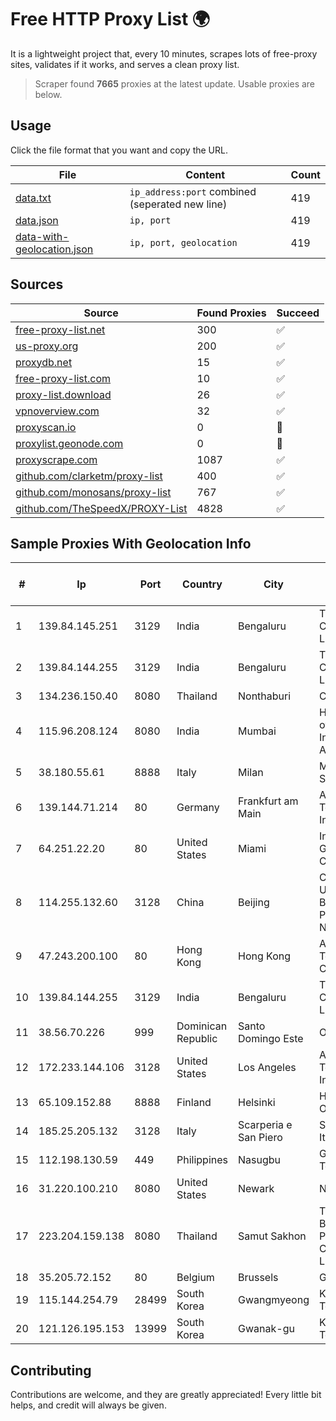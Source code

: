
# Free HTTP Proxy List 🌍

It is a lightweight project that, every 10 minutes, scrapes lots of free-proxy sites, validates if it works, and serves a clean proxy list.


> Scraper found **7665** proxies at the latest update. Usable proxies are below.

## Usage

Click the file format that you want and copy the URL.


|File|Content|Count|
|----|-------|-----|
|[data.txt](https://raw.githubusercontent.com/themiralay/Proxy-List-World/master/data.txt)|`ip_address:port` combined (seperated new line)|419|
|[data.json](https://raw.githubusercontent.com/themiralay/Proxy-List-World/master/data.json)|`ip, port`|419|
|[data-with-geolocation.json](https://raw.githubusercontent.com/themiralay/Proxy-List-World/master/data-with-geolocation.json)|`ip, port, geolocation`|419|

## Sources

|Source|Found Proxies|Succeed|
|------|-------------|-------|
|[free-proxy-list.net](https://free-proxy-list.net)|300|✅|
|[us-proxy.org](https://www.us-proxy.org)|200|✅|
|[proxydb.net](http://proxydb.net)|15|✅|
|[free-proxy-list.com](https://free-proxy-list.com/?page=&port=&type%5B%5D=http&type%5B%5D=https&up_time=0&search=Search)|10|✅|
|[proxy-list.download](https://www.proxy-list.download/HTTP)|26|✅|
|[vpnoverview.com](https://vpnoverview.com/privacy/anonymous-browsing/free-proxy-servers)|32|✅|
|[proxyscan.io](https://www.proxyscan.io)|0|🚫|
|[proxylist.geonode.com](https://proxylist.geonode.com/api/proxy-list?limit=300&page=1&sort_by=lastChecked&sort_type=desc&protocols=http,https)|0|🚫|
|[proxyscrape.com](https://api.proxyscrape.com/v2/?request=displayproxies&protocol=http&timeout=10000&country=all&ssl=all&anonymity=all)|1087|✅|
|[github.com/clarketm/proxy-list](https://raw.githubusercontent.com/clarketm/proxy-list/master/proxy-list-raw.txt)|400|✅|
|[github.com/monosans/proxy-list](https://raw.githubusercontent.com/monosans/proxy-list/main/proxies/http.txt)|767|✅|
|[github.com/TheSpeedX/PROXY-List](https://raw.githubusercontent.com/TheSpeedX/PROXY-List/master/http.txt)|4828|✅|


## Sample Proxies With Geolocation Info

|#|Ip|Port|Country|City|Internet Service Provider|
|-|--|----|-------|----|-------------------------|
|1|139.84.145.251|3129|India|Bengaluru|The Constant Company, LLC|
|2|139.84.144.255|3129|India|Bengaluru|The Constant Company, LLC|
|3|134.236.150.40|8080|Thailand|Nonthaburi|CAT-BB|
|4|115.96.208.124|8080|India|Mumbai|Hathway IP over Cable Internet Access|
|5|38.180.55.61|8888|Italy|Milan|M247 Europe SRL|
|6|139.144.71.214|80|Germany|Frankfurt am Main|Akamai Technologies, Inc.|
|7|64.251.22.20|80|United States|Miami|Infolink Global Corporation|
|8|114.255.132.60|3128|China|Beijing|China Unicom Beijing Province Network|
|9|47.243.200.100|80|Hong Kong|Hong Kong|Alibaba (US) Technology Co., Ltd.|
|10|139.84.144.255|3129|India|Bengaluru|The Constant Company, LLC|
|11|38.56.70.226|999|Dominican Republic|Santo Domingo Este|Orbitek SRL|
|12|172.233.144.106|3128|United States|Los Angeles|Akamai Technologies, Inc.|
|13|65.109.152.88|8888|Finland|Helsinki|Hetzner Online GmbH|
|14|185.25.205.132|3128|Italy|Scarperia e San Piero|Servereasy Italy|
|15|112.198.130.59|449|Philippines|Nasugbu|Globe Telecom|
|16|31.220.100.210|8080|United States|Newark|Nubes, LLC|
|17|223.204.159.138|8080|Thailand|Samut Sakhon|Triple T Broadband Public Company Limited|
|18|35.205.72.152|80|Belgium|Brussels|Google LLC|
|19|115.144.254.79|28499|South Korea|Gwangmyeong|Korea Telecom|
|20|121.126.195.153|13999|South Korea|Gwanak-gu|Korea Telecom|



## Contributing

Contributions are welcome, and they are greatly appreciated! Every
little bit helps, and credit will always be given.

